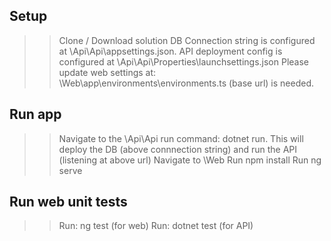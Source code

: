 ## Setup
>>Clone / Download solution
>>DB Connection string is configured at <root>\Api\Api\appsettings.json.
>>API deployment config is configured at <root>\Api\Api\Properties\launchsettings.json
>>Please update web settings at: <root>\Web\app\environments\environments.ts (base url) is needed.

## Run app
>>Navigate to the <root>\Api\Api
>>run command: dotnet run. This will deploy the DB (above connnection string) and run the API (listening at above url)
>>Navigate to <root>\Web
>>Run npm install
>>Run ng serve

## Run web unit tests
>>Run: ng test (for web)
>>Run: dotnet test (for API)